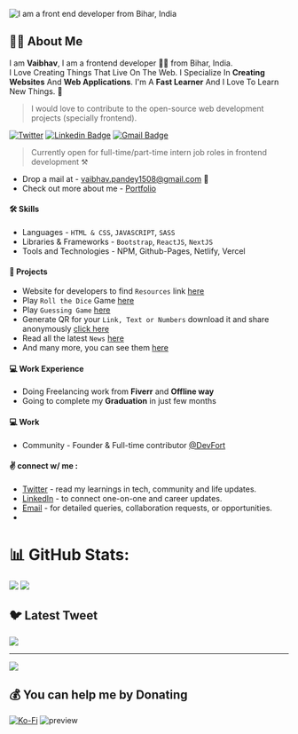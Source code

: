 ![I am a front end developer from Bihar, India](https://media.giphy.com/media/ZVik7pBtu9dNS/giphy.gif)
## 👋🏻 About Me

I am **Vaibhav**, I am a frontend developer  👨‍💻 from Bihar, India.  
I Love Creating Things That Live On The Web. I Specialize In  **Creating Websites** And  **Web Applications**. I'm A  **Fast Learner** And I Love To Learn New Things. 💓

> I would love to contribute to the open-source web development projects (specially frontend).

[![Twitter](https://img.shields.io/badge/Twitter-1DA1F2?style=for-the-badge&logo=twitter&label=SyntaxError408)](https://www.twitter.com/SyntaxError408/)  [![Linkedin Badge](https://img.shields.io/badge/LinkedIn-0077B5?style=for-the-badge&logo=linkedin&label=devXvaibhav)](https://www.linkedin.com/in/devXvaibhav/)  [![Gmail Badge](https://img.shields.io/badge/Gmail-D14836?style=for-the-badge&logo=gmail&logoColor=white&label=vaibhav.pandey1508@gmail.com)](mailto:vaibhav.pandey1508@gmail.com)

> Currently open for full-time/part-time intern job roles in frontend development ⚒

-   Drop a mail at -  vaibhav.pandey1508@gmail.com 💌
-   Check out more about me -  [Portfolio](https://kumarvaibhav.vercel.app/)

#### [](https://github.com/prgVaibhav#-skills)🛠  Skills

-   Languages - `HTML & CSS`, `JAVASCRIPT`, `SASS`
-   Libraries & Frameworks -  `Bootstrap`,  `ReactJS`, `NextJS`
-   Tools and Technologies - NPM, Github-Pages, Netlify, Vercel

#### [](https://github.com/prgVaibhav#-projects)💼  Projects

-   Website for developers to find `Resources` link [here](https://www.devfort.tech/) 
-   Play `Roll the Dice` Game [here](https://prgvaibhav.github.io/Roll_The_Dice/)
-   Play `Guessing Game` [here](https://prgvaibhav.github.io/Guess_the_number/)
-   Generate QR for your `Link, Text or Numbers` download it and share anonymously [click here](https://qr-generator-devxvaibhav.vercel.app/)
-   Read all the latest `News` [here](https://newsflashh.netlify.app/)
-   And many more, you can see them [here](https://kumarvaibhav.vercel.app/)

#### [](https://github.com/prgVaibhav#-work-experience)💻  Work Experience

-   Doing Freelancing work from **Fiverr** and **Offline way**
-   Going to complete my **Graduation** in just few months

#### [](https://github.com/prgVaibhav#-volunteer-work)💻  Work

-   Community - Founder & Full-time contributor [@DevFort](https://github.com/PrgVaibhav/devFort)

#### [](https://github.com/prgVaibhav#-connect-w-me-)✌  connect w/ me :

-   [Twitter](https://twitter.com/SyntaxError408)  - read my learnings in tech, community and life updates.
-   [LinkedIn](https://www.linkedin.com/in/devXvaibhav)  - to connect one-on-one and career updates.
-   [Email](vaibhav.pandey1508@gmail.com)  - for detailed queries, collaboration requests, or opportunities.
-   
# 📊 GitHub Stats:
![](https://github-readme-stats.vercel.app/api?username=prgVaibhav&theme=nightowl&hide_border=false&include_all_commits=false&count_private=false)
![](https://github-readme-streak-stats.herokuapp.com/?user=prgVaibhav&theme=nightowl&hide_border=false)

## 🐦 Latest Tweet
![](https://gtce.itsvg.in/api?username=SyntaxError408)

---
[![](https://visitcount.itsvg.in/api?id=prgVaibhav&icon=5&color=8)](https://visitcount.itsvg.in)

## 💰 You can help me by Donating
[![Ko-Fi](https://img.shields.io/badge/Ko--fi-F16061?style=for-the-badge&logo=ko-fi&logoColor=white)](https://ko-fi.com/devXvaibhav) 
![preview](https://camo.githubusercontent.com/6038c8f1fd8f60de75477470e5a87210e9256202e01dfba9986446304a0f0254/68747470733a2f2f63617073756c652d72656e6465722e76657263656c2e6170702f6170693f747970653d776176696e6726636f6c6f723d6772616469656e74266865696768743d36302673656374696f6e3d666f6f746572)

